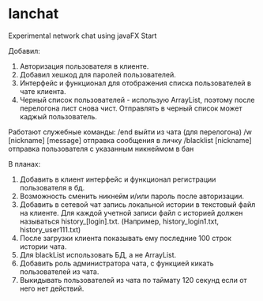 # lanchat
Experimental network chat using javaFX
Start

Добавил:
1. Авторизация пользователя в клиенте.
2. Добавил хешкод для паролей пользователей.
3. Интерфейс и функционал для отображения списка пользователей в чате клиента.
4. Черный список пользователей - использую ArrayList, поэтому после перелогона лист снова чист.
   Отправлять в черный список может каджый пользователь.

Работают служебные команды:
/end				выйти из чата (для перелогона)
/w [nickname] [message]		отправка сообщения в личку
/blacklist [nickname]		отправка пользователя с указанным никнеймом в бан


В планах:
1. Добавить в клиент интерфейс и функционал регистрации пользователя в бд.
2. Возможность сменить никнейм и/или пароль после авторизации.
3. Добавить в сетевой чат запись локальной истории в текстовый файл на клиенте.
   Для каждой учетной записи файл с историей должен называться history_[login].txt.
   (Например, history_login1.txt, history_user111.txt)
4. После загрузки клиента показывать ему последние 100 строк истории чата.
5. Для blackList использовать БД, а не ArrayList.
6. Добавить роль администратора чата, с функцией кикать пользователей из чата.
7. Выкидывать пользователей из чата по таймату 120 секунд если от него нет действий.
